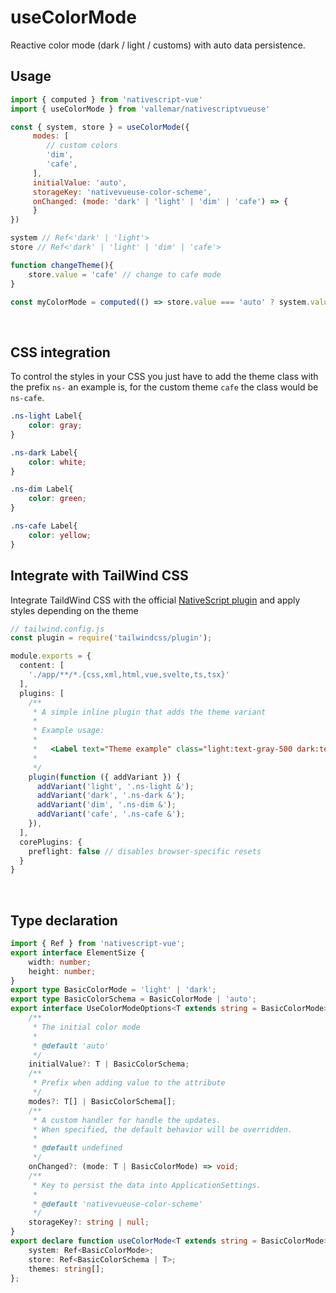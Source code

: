 
# useColorMode

Reactive color mode (dark / light / customs) with auto data persistence.
<br />

## Usage

```js
import { computed } from 'nativescript-vue'
import { useColorMode } from 'vallemar/nativescriptvueuse'

const { system, store } = useColorMode({
     modes: [
        // custom colors
        'dim',
        'cafe',
     ],
     initialValue: 'auto',
     storageKey: 'nativevueuse-color-scheme',
     onChanged: (mode: 'dark' | 'light' | 'dim' | 'cafe') => {
     }
})

system // Ref<'dark' | 'light'>
store // Ref<'dark' | 'light' | 'dim' | 'cafe'>

function changeTheme(){
    store.value = 'cafe' // change to cafe mode
}

const myColorMode = computed(() => store.value === 'auto' ? system.value : store.value)
```
<br />

## CSS integration
To control the styles in your CSS you just have to add the theme class with the prefix `ns-` an example is, for the custom theme `cafe` the class would be `ns-cafe`.

```css
.ns-light Label{
    color: gray;
} 

.ns-dark Label{
    color: white;
} 

.ns-dim Label{
    color: green;
} 

.ns-cafe Label{
    color: yellow;
} 

```

## Integrate with TailWind CSS

Integrate TaildWind CSS with the official [NativeScript plugin](https://github.com/NativeScript/tailwind) and apply styles depending on the theme

```ts
// tailwind.config.js
const plugin = require('tailwindcss/plugin');

module.exports = {
  content: [
    './app/**/*.{css,xml,html,vue,svelte,ts,tsx}'
  ],
  plugins: [
    /**
     * A simple inline plugin that adds the theme variant
     * 
     * Example usage: 
     *
     *   <Label text="Theme example" class="light:text-gray-500 dark:text-white dim:text-green-500 cafe:text-yellow-500" />
     *
     */
    plugin(function ({ addVariant }) {
      addVariant('light', '.ns-light &');
      addVariant('dark', '.ns-dark &');
      addVariant('dim', '.ns-dim &');
      addVariant('cafe', '.ns-cafe &');
    }),
  ],
  corePlugins: {
    preflight: false // disables browser-specific resets
  }
}
```
<br />

## Type declaration

```ts
import { Ref } from 'nativescript-vue';
export interface ElementSize {
    width: number;
    height: number;
}
export type BasicColorMode = 'light' | 'dark';
export type BasicColorSchema = BasicColorMode | 'auto';
export interface UseColorModeOptions<T extends string = BasicColorMode> {
    /**
     * The initial color mode
     *
     * @default 'auto'
     */
    initialValue?: T | BasicColorSchema;
    /**
     * Prefix when adding value to the attribute
     */
    modes?: T[] | BasicColorSchema[];
    /**
     * A custom handler for handle the updates.
     * When specified, the default behavior will be overridden.
     *
     * @default undefined
     */
    onChanged?: (mode: T | BasicColorMode) => void;
    /**
     * Key to persist the data into ApplicationSettings.
     *
     * @default 'nativevueuse-color-scheme'
     */
    storageKey?: string | null;
}
export declare function useColorMode<T extends string = BasicColorMode>(options?: UseColorModeOptions<T>): {
    system: Ref<BasicColorMode>;
    store: Ref<BasicColorSchema | T>;
    themes: string[];
};

```